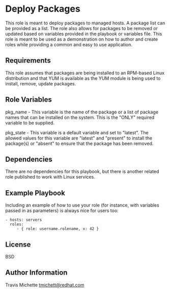 Deploy Packages
=========

This role is meant to deploy packages to managed hosts. A package list can be provided as a list. The role also allows for packages to be removed or updated based on variables provided in the playbook or variables file. This role is meant to be used as a demonstration on how to author and create roles while providing a common and easy to use application.

Requirements
------------

This role assumes that packages are being installed to an RPM-based Linux distribution and that YUM is available as the YUM module is being used to install, remove, update packages.

Role Variables
--------------

pkg_name - This variable is the name of the package or a list of package names that can be installed on the system. This is the "ONLY" required variable to be supplied.

pkg_state - This variable is a default variable and set to "latest". The allowed values for this variable are "latest" and "present" to install the package(s) or "absent" to ensure that the package has been removed.

Dependencies
------------

There are no dependencies for this playbook, but there is another related role published to work with Linux services.

Example Playbook
----------------

Including an example of how to use your role (for instance, with variables passed in as parameters) is always nice for users too:

    - hosts: servers
      roles:
         - { role: username.rolename, x: 42 }

License
-------

BSD

Author Information
------------------

Travis Michette
tmichett@redhat.com

